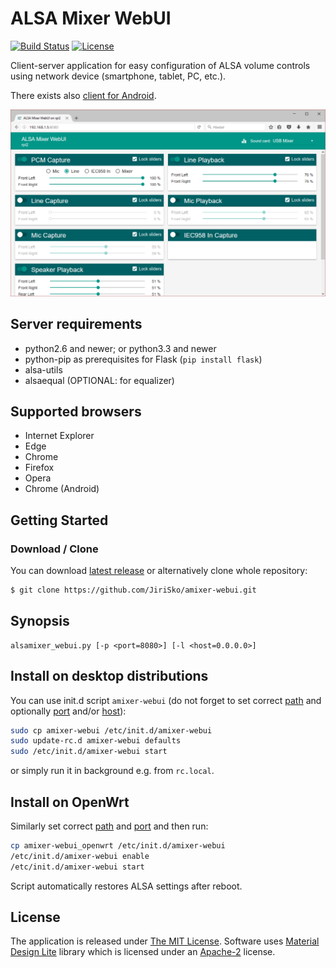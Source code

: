 # ALSA Mixer WebUI

[![Build Status](https://travis-ci.org/JiriSko/amixer-webui.svg?branch=master)](https://travis-ci.org/JiriSko/amixer-webui)
[![License](https://img.shields.io/badge/license-MIT-blue.svg?style=flat)](LICENSE)

Client-server application for easy configuration of ALSA volume controls using network device (smartphone, tablet, PC, etc.).

There exists also [client for Android](https://github.com/JiriSko/amixer-webui-android).

[![Screenshot](screenshot.png)](screenshot.png)


## Server requirements

- python2.6 and newer; or python3.3 and newer
- python-pip as prerequisites for Flask (`pip install flask`)
- alsa-utils
- alsaequal (OPTIONAL: for equalizer)


## Supported browsers

- Internet Explorer
- Edge
- Chrome
- Firefox
- Opera
- Chrome (Android)

## Getting Started

### Download / Clone

You can download [latest release](https://github.com/JiriSko/amixer-webui/releases/latest) or alternatively clone whole repository:

```bash
$ git clone https://github.com/JiriSko/amixer-webui.git
```

## Synopsis

```
alsamixer_webui.py [-p <port=8080>] [-l <host=0.0.0.0>]
```

## Install on desktop distributions

You can use init.d script `amixer-webui` (do not forget to set correct [path](https://github.com/JiriSko/amixer-webui/blob/master/amixer-webui#L19) and optionally [port](https://github.com/JiriSko/amixer-webui/blob/master/amixer-webui#L20) and/or [host](https://github.com/JiriSko/amixer-webui/blob/master/amixer-webui#L21)):

```bash
sudo cp amixer-webui /etc/init.d/amixer-webui
sudo update-rc.d amixer-webui defaults
sudo /etc/init.d/amixer-webui start
```

or simply run it in background e.g. from `rc.local`.

## Install on OpenWrt

Similarly set correct [path](https://github.com/JiriSko/amixer-webui/blob/master/amixer-webui_openwrt#L14) and [port](https://github.com/JiriSko/amixer-webui/blob/master/amixer-webui_openwrt#L15) and then run:

```bash
cp amixer-webui_openwrt /etc/init.d/amixer-webui
/etc/init.d/amixer-webui enable
/etc/init.d/amixer-webui start
```

Script automatically restores ALSA settings after reboot.


## License

The application is released under [The MIT License](LICENSE). Software uses [Material Design Lite](https://github.com/google/material-design-lite) library which is licensed under an [Apache-2](https://github.com/google/material-design-lite/blob/master/LICENSE) license.
